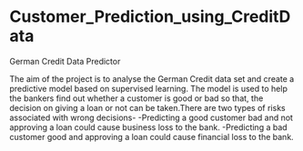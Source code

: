 # Customer_Prediction_using_CreditData
German Credit Data Predictor

The aim of the project is to analyse the German Credit data set and create a predictive model based on supervised learning. The model is used to help the bankers find out whether a customer is good or bad so that, the decision on giving a loan or not can be taken.There are two types of risks associated with wrong decisions- -Predicting a good customer bad and not approving a loan could cause business loss to the bank. -Predicting a bad customer good and approving a loan could cause financial loss to the bank.
